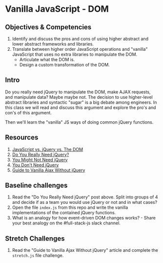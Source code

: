 # Vanilla JavaScript - DOM

## Objectives & Competencies

1. Identify and discuss the pros and cons of using higher abstract and lower abstract frameworks and libraries.
1. Translate between higher order JavaScript operations and "vanilla" JavaScript that uses no extra libraries to manipulate the DOM.
    * Articulate what the DOM is.
    * Design a custom transformation of the DOM.

## Intro

Do you really need jQuery to manipulate the DOM, make AJAX requests, and manipulate data? Maybe maybe not. The decision to use higher-level abstract libraries and syntactic "sugar" is a big debate among engineers. In this class we will read and discuss this argument and explore the pro's and con's of this argument.

Then we'll learn the "vanilla" JS ways of doing common jQuery functions.

## Resources

1. [JavaScript vs. jQuery vs. The DOM](http://jeffgran.com/2009/06/03/javascript-jquery-vs-the-dom/)
1. [Do You Really Need jQuery?](https://www.sitepoint.com/do-you-really-need-jquery/)
1. [You Might Not Need jQuery](http://youmightnotneedjquery.com/)
1. [You Don't Need jQuery](https://blog.garstasio.com/you-dont-need-jquery/dom-manipulation/)
1. [Guide to Vanilla Ajax Without jQuery](https://www.sitepoint.com/guide-vanilla-ajax-without-jquery/)
## Baseline challenges

1. Read the "Do You Really Need jQuery" post above. Split into groups of 4 and decide if as a team you would use jQuery or not and in what cases?
1. Open the file `index.js` from this repo and write the vanilla implementations of the contained jQuery functions.
1. What is an analogy for how event-driven DOM changes works? - Share your best analogy on the #full-stack-js slack channel.

## Stretch Challenges

1. Read the "Guide to Vanilla Ajax Without jQuery" article and complete the `stretch.js` file challenge.
